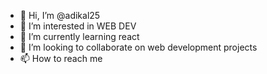 - 👋 Hi, I’m @adikal25
- 👀 I’m interested in WEB DEV
- 🌱 I’m currently learning react
- 💞️ I’m looking to collaborate on web development projects
- 📫 How to reach me 

<!---
adikal25/adikal25 is a ✨ special ✨ repository because its `README.md` (this file) appears on your GitHub profile.
You can click the Preview link to take a look at your changes.
--->
